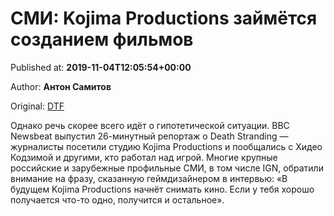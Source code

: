 
# СМИ: Kojima Productions займётся созданием фильмов

Published at: **2019-11-04T12:05:54+00:00**

Author: **Антон Самитов**

Original: [DTF](https://dtf.ru/games/79441-smi-kojima-productions-zaymetsya-sozdaniem-filmov)

Однако речь скорее всего идёт о гипотетической ситуации.
BBC Newsbeat выпустил 26-минутный репортаж о Death Stranding — журналисты посетили студию Kojima Productions и пообщались с Хидео Кодзимой и другими, кто работал над игрой.
Многие крупные российские и зарубежные профильные СМИ, в том числе IGN, обратили внимание на фразу, сказанную геймдизайнером в интервью: «В будущем Kojima Productions начнёт снимать кино. Если у тебя хорошо получается что-то одно, получится и остальное».
